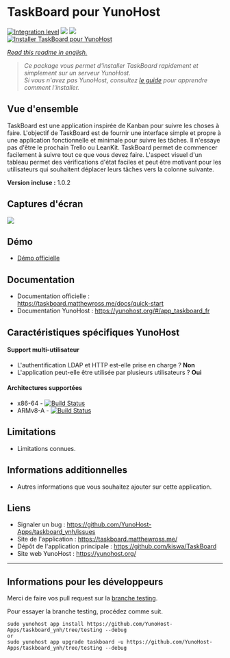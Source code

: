 # TaskBoard pour YunoHost

[![Integration level](https://dash.yunohost.org/integration/taskboard.svg)](https://dash.yunohost.org/appci/app/taskboard) ![](https://ci-apps.yunohost.org/ci/badges/mantis.status.svg) ![](https://ci-apps.yunohost.org/ci/badges/taskboard.maintain.svg)  
[![Installer TaskBoard pour YunoHost](https://install-app.yunohost.org/install-with-yunohost.svg)](https://install-app.yunohost.org/?app=taskboard)

*[Read this readme in english.](./README.md)* 

> *Ce package vous permet d'installer TaskBoard rapidement et simplement sur un serveur YunoHost.  
Si vous n'avez pas YunoHost, consultez [le guide](https://yunohost.org/#/install) pour apprendre comment l'installer.*

## Vue d'ensemble
TaskBoard est une application inspirée de Kanban pour suivre les choses à faire.
L'objectif de TaskBoard est de fournir une interface simple et propre à une application fonctionnelle et minimale pour suivre les tâches. Il n'essaye pas d'être le prochain Trello ou LeanKit.
TaskBoard permet de commencer facilement à suivre tout ce que vous devez faire. L'aspect visuel d'un tableau permet des vérifications d'état faciles et peut être motivant pour les utilisateurs qui souhaitent déplacer leurs tâches vers la colonne suivante.

**Version incluse :** 1.0.2

## Captures d'écran

![](https://taskboard.matthewross.me/img/boards.043340f1.png)

## Démo

* [Démo officielle](https://taskboard.matthewross.me/demo)

## Documentation

 * Documentation officielle : https://taskboard.matthewross.me/docs/quick-start
 * Documentation YunoHost :  https://yunohost.org/#/app_taskboard_fr

## Caractéristiques spécifiques YunoHost

#### Support multi-utilisateur

* L'authentification LDAP et HTTP est-elle prise en charge ? **Non**
* L'application peut-elle être utilisée par plusieurs utilisateurs ? **Oui**

#### Architectures supportées

* x86-64 - [![Build Status](https://ci-apps.yunohost.org/ci/logs/taskboard%20%28Apps%29.svg)](https://ci-apps.yunohost.org/ci/apps/taskboard/)
* ARMv8-A - [![Build Status](https://ci-apps-arm.yunohost.org/ci/logs/taskboard%20%28Apps%29.svg)](https://ci-apps-arm.yunohost.org/ci/apps/taskboard/)

## Limitations

* Limitations connues.

## Informations additionnelles

* Autres informations que vous souhaitez ajouter sur cette application.

## Liens

 * Signaler un bug : https://github.com/YunoHost-Apps/taskboard_ynh/issues
 * Site de l'application : https://taskboard.matthewross.me/
 * Dépôt de l'application principale : https://github.com/kiswa/TaskBoard
 * Site web YunoHost : https://yunohost.org/

---

## Informations pour les développeurs

Merci de faire vos pull request sur la [branche testing](https://github.com/YunoHost-Apps/taskboard_ynh/tree/testing).

Pour essayer la branche testing, procédez comme suit.
```
sudo yunohost app install https://github.com/YunoHost-Apps/taskboard_ynh/tree/testing --debug
or
sudo yunohost app upgrade taskboard -u https://github.com/YunoHost-Apps/taskboard_ynh/tree/testing --debug
```
